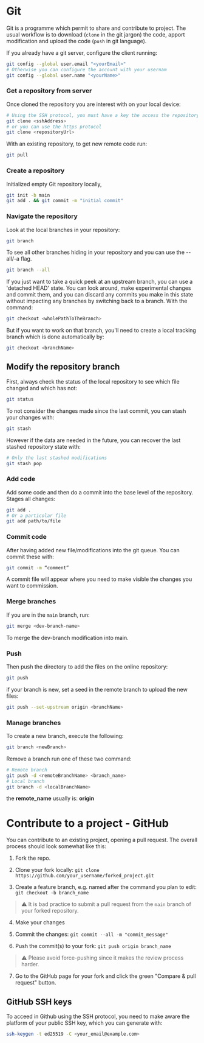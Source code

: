 # Git

Git is a programme which permit to share and contribute to project. The usual 
workflow is to download (```clone``` in the git jargon) the code, apport 
modification and upload the code (```push``` in git language). 

If you already have a git server, configure the client running:

```sh
git config --global user.email "<yourEmail>"
# Otherwise you can configure the account with your usernam 
git config --global user.name "<yourName>"
```

### Get a repository from server 

Once cloned the repository you are interest with on your local device:

```sh
# Using the SSH protocol, you must have a key the access the repository
git clone <sshAddress>
# or you can use the https protocol
git clone <repositoryUrl>
```

With an existing repository, to get new remote code run:

```sh
git pull
```

### Create a repository

Initialized empty Git repository locally,

```sh
git init -b main
git add . && git commit -m "initial commit"
```

### Navigate the repository

Look at the local branches in your repository:

```sh
git branch
```

To see all other branches hiding in your repository and you can use the
--all/-a flag.

```sh
git branch --all
```

If you just want to take a quick peek at an upstream branch, you can use
a 'detached HEAD' state. You can look around, make experimental changes
and commit them, and you can discard any commits you make in this state
without impacting any branches by switching back to a branch. With the
command:

```sh
git checkout <wholePathToTheBranch>
```

But if you want to work on that branch, you'll need to create a local
tracking branch which is done automatically by:

```sh
git checkout <branchName>
```

## Modify the repository branch 

First, always check the status of the local repository to see which file changed and which has not:

``` sh
git status
```

To not consider the changes made since the last commit, you can stash your changes with:

```sh 
git stash
```
However if the data are needed in the future, you can recover the last stashed repository state with:

```sh
# Only the last stashed modifications 
git stash pop
```

### Add code
Add some code and then do a commit into the base level of the
repository. Stages all changes:

```sh
git add . 
# Or a particolar file 
git add path/to/file
```

### Commit code

After having added new file/modifications into the git queue. You can commit these with:

```sh
git commit -m “comment”
```
A commit file will appear where you need to make visible the changes you
want to commission.

### Merge branches

If you are in the ```main``` branch, run:

```sh
git merge <dev-branch-name>
```
To merge the dev-branch modification into main.

### Push

Then push the directory to add the files on the online repository:
```sh
git push
```
if your branch is new, set a seed in the remote branch to upload the new
files:

```sh
git push --set-upstream origin <branchName>
```

### Manage branches

To create a new branch, execute the following:

```sh
git branch <newBranch>
```

Remove a branch run one of these two command:

```sh
# Remote branch
git push -d <remoteBranchName> <branch_name>
# Local branch
git branch -d <localBranchName>
```

the **remote_name** usually is: **origin**

# Contribute to a project - GitHub 

You can contribute to an existing project, opening a pull request.
The overall process should look somewhat like this:

1. Fork the repo.

2. Clone your fork locally:
  `git clone https://github.com/your_username/forked_project.git`

3. Create a feature branch, e.g. named after the command you plan to edit:
  `git checkout -b branch_name`

  > :warning: It is bad practice to submit a pull request from the `main` branch of your forked repository.

4. Make your changes

5. Commit the changes:
  `git commit --all -m "commit_message"`

6. Push the commit(s) to your fork:
  `git push origin branch_name`

  > :warning: Please avoid force-pushing since it makes the review process harder.

7. Go to the GitHub page for your fork and click the green "Compare & pull request" button.


## GitHub SSH keys

To acceed in Github using the SSH protocol, you need to make aware the platform of 
your public SSH key, which you can generate with:

```sh
ssh-keygen -t ed25519 -C <your_email@example.com>
```
<!--  Script to show the footer   -->
<html>
<script
    src="https://code.jquery.com/jquery-3.3.1.js"
    integrity="sha256-2Kok7MbOyxpgUVvAk/HJ2jigOSYS2auK4Pfzbm7uH60="
    crossorigin="anonymous">
</script>
<script>
$(function(){
  $("#footer").load("../../footers/footer.html");
});
</script>
<body>
<div id="footer"></div>
</body>
</html>
